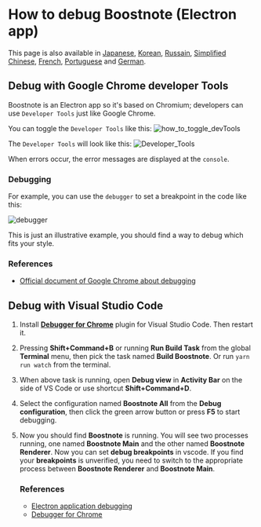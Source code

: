 # How to debug Boostnote (Electron app)

This page is also available in [Japanese](https://github.com/BoostIO/Boostnote/blob/master/docs/jp/debug.md), [Korean](https://github.com/BoostIO/Boostnote/blob/master/docs/ko/debug.md), [Russain](https://github.com/BoostIO/Boostnote/blob/master/docs/ru/debug.md), [Simplified Chinese](https://github.com/BoostIO/Boostnote/blob/master/docs/zh_CN/debug.md), [French](https://github.com/BoostIO/Boostnote/blob/master/docs/fr/debug.md), [Portuguese](https://github.com/BoostIO/Boostnote/blob/master/docs/pt_BR/debug.md) and [German](https://github.com/BoostIO/Boostnote/blob/master/docs/de/debug.md).

## Debug with Google Chrome developer Tools

Boostnote is an Electron app so it's based on Chromium; developers can use `Developer Tools` just like Google Chrome.

You can toggle the `Developer Tools` like this:
![how_to_toggle_devTools](https://cloud.githubusercontent.com/assets/11307908/24343585/162187e2-127c-11e7-9c01-23578db03ecf.png)

The `Developer Tools` will look like this:
![Developer_Tools](https://cloud.githubusercontent.com/assets/11307908/24343545/eff9f3a6-127b-11e7-94cf-cb67bfda634a.png)

When errors occur, the error messages are displayed at the `console`.

### Debugging

For example, you can use the `debugger` to set a breakpoint in the code like this:

![debugger](https://cloud.githubusercontent.com/assets/11307908/24343879/9459efea-127d-11e7-9943-f60bf7f66d4a.png)

This is just an illustrative example, you should find a way to debug which fits your style.

### References

- [Official document of Google Chrome about debugging](https://developer.chrome.com/devtools)

## Debug with Visual Studio Code

1. Install **[Debugger for Chrome](https://marketplace.visualstudio.com/items?itemName=msjsdiag.debugger-for-chrome 'Install Debugger for Chrome')** plugin for Visual Studio Code. Then restart it.
2. Pressing **Shift+Command+B** or running **Run Build Task** from the global **Terminal** menu, then pick the task named **Build Boostnote**. Or run `yarn run watch` from the terminal.
3. When above task is running, open **Debug view** in **Activity Bar** on the side of VS Code or use shortcut **Shift+Command+D**.
4. Select the configuration named **Boostnote All** from the **Debug configuration**, then click the green arrow button or press **F5** to start debugging.
5. Now you should find **Boostnote** is running. You will see two processes running, one named **Boostnote Main** and the other named **Boostnote Renderer**. Now you can set **debug breakpoints** in vscode. If you find your **breakpoints** is unverified, you need to switch to the appropriate process between **Boostnote Renderer** and **Boostnote Main**.

   ### References

   - [Electron application debugging](https://electronjs.org/docs/tutorial/application-debugging)
   - [Debugger for Chrome](https://marketplace.visualstudio.com/items?itemName=msjsdiag.debugger-for-chrome)
